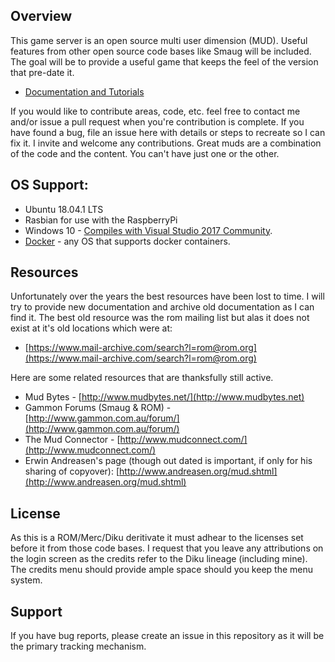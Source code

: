 ## Overview

This game server is an open source multi user dimension (MUD).  Useful features from other open source
code bases like Smaug will be included.  The goal will be to provide a useful game that keeps the feel
of the version that pre-date it.

  - [Documentation and Tutorials](./doc/index.md)

If you would like to contribute areas, code, etc. feel free to contact me and/or issue a pull request when you're
contribution is complete.  If you have found a bug, file an issue here with details or steps to recreate so I can 
fix it.  I invite and welcome any contributions.  Great muds are a combination of the code and the content.  You
can't have just one or the other.

## OS Support:

  - Ubuntu 18.04.1 LTS
  - Rasbian for use with the RaspberryPi
  - Windows 10 - [Compiles with Visual Studio 2017 Community](./doc/setup-windows.md).
  - [Docker](https://www.docker.com/) - any OS that supports docker containers.

## Resources

Unfortunately over the years the best resources have been lost to time.  I will try to
provide new documentation and archive old documentation as I can find it.  The best 
old resource was the rom mailing list but alas it does not exist at it's old locations
which were at:

  - [https://www.mail-archive.com/search?l=rom@rom.org](https://www.mail-archive.com/search?l=rom@rom.org)

Here are some related resources that are thanksfully still active.

  - Mud Bytes - [http://www.mudbytes.net/](http://www.mudbytes.net)
  - Gammon Forums (Smaug & ROM) - [http://www.gammon.com.au/forum/](http://www.gammon.com.au/forum/)
  - The Mud Connector - [http://www.mudconnect.com/](http://www.mudconnect.com/)
  - Erwin Andreasen's page (though out dated is important, if only for his sharing of copyover): [http://www.andreasen.org/mud.shtml](http://www.andreasen.org/mud.shtml)

## License 

As this is a ROM/Merc/Diku deritivate it must adhear to the licenses set before it from those code bases.  I
request that you leave any attributions on the login screen as the credits refer to the Diku lineage (including
mine).  The credits menu should provide ample space should you keep the menu system.

## Support

If you have bug reports, please create an issue in this repository as it will be the primary tracking
mechanism.
